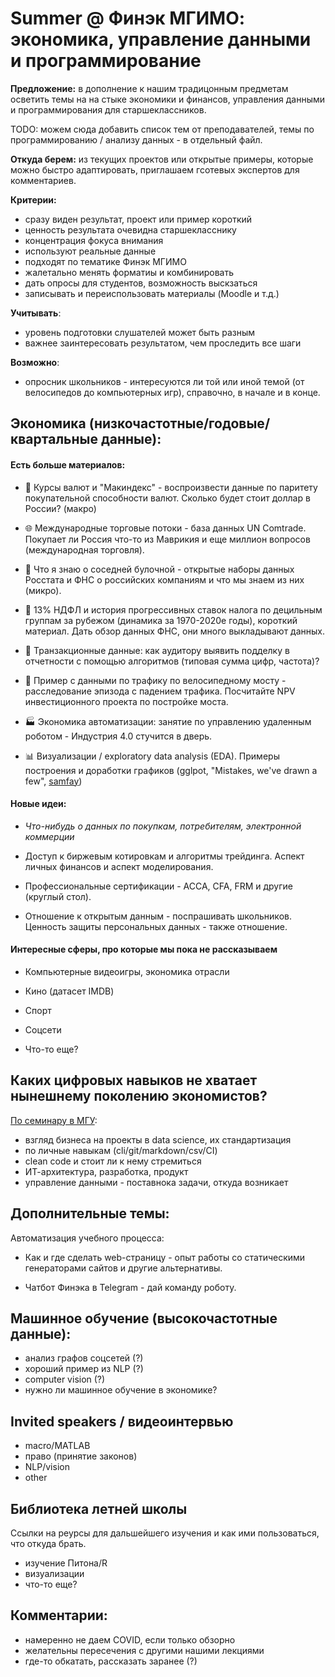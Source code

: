 # Summer @ Финэк МГИМО: экономика, управление данными и программирование

**Предложение:** в дополнение к нашим традицонным предметам осветить темы на 
на стыке экономики и финансов, управления данными и программирования для старшеклассников.

TODO: можем сюда добавить список тем от преподавателей, темы по программированию / анализу данных - в отдельный файл.

**Откуда берем:** из текущих проектов или открытые примеры, которые можно быстро адаптировать, приглашаем гсотевых экспертов для комментариев.

**Критерии:**

- сразу виден результат, проект или пример короткий
- ценность результата очевидна старшекласснику
- концентрация фокуса внимания
- используют реальные данные
- подходят по тематике Финэк МГИМО
- жалетально менять форматиы и комбинировать
- дать опросы для студентов, возможность выскзаться
- записывать и переиспользовать материалы (Moodle и т.д.)

**Учитывать**:

- уровень подготовки слушателей может быть разным
- важнее заинтересовать результатом, чем проследить все шаги

**Возможно**:

- опросник школьников - интересуются ли той или иной темой (от велосипедов до компьютерных игр), справочно, 
в начале и в конце.


## Экономика (низкочастотные/годовые/квартальные данные):

#### Есть больше материалов:

- :hamburger: Курсы валют и "Макиндекс" - воспроизвести данные по паритету покупательной способности валют. Сколько будет стоит доллар в России? (макро)

- :globe_with_meridians: Международные торговые потоки - база данных UN Comtrade. Покупает ли 
  Россия что-то из Маврикия и еще миллион вопросов (международная торговля).

- :cake: Что я знаю о соседней булочной - открытые наборы данных Росстата и ФНС о российских компаниям и что мы знаем из них (микро).

- :sunrise: 13% НДФЛ и история прогрессивных ставок налога по децильным группам за рубежом (динамика за 1970-2020е годы), короткий материал. Дать обзор данных ФНС, они много выкладывают данных.

- :green_book: Транзакционные данные: как аудитору выявить подделку в отчетности с помощью алгоритмов (типовая сумма цифр, частота)?

- :bicyclist: Пример с данными по трафику по велосипедному мосту - расследование эпизода с падением трафика.
  Посчитайте NPV инвестиционного проекта по постройке моста.

- :factory: Экономика автоматизации: занятие по управлению удаленным роботом - Индустрия 4.0 стучится в дверь.

- :bar_chart: Визуализации / exploratory data analysis (EDA). Примеры построения и доработки графиков (gglpot, "Mistakes, we've drawn a few", [samfay](https://twitter.com/kjhealy/status/1268576944016297986))

#### Новые идеи:

- _Что-нибудь о данных по покупкам, потребителям, электронной коммерции_

- Доступ к биржевым котировкам и алгоритмы трейдинга. Аспект личных финансов и аспект моделирования.

- Профессиональные сертификации - ACCA, CFA, FRM и другие (круглый стол).

- Отношение к открытым данным - поспрашивать школьников. Ценность защиты персональных данных - также отношение.


#### Интересные сферы, про которые мы пока не рассказываем

- Компьютерные видеоигры, экономика отрасли

- Кино (датасет IMDB)

- Спорт

- Соцсети 

- Что-то еще?

## Каких цифровых навыков не хватает нынешнему поколению экономистов?

[По семинару в МГУ](https://epogrebnyak.github.io/what-I-missed/):

  - взгляд бизнеса на проекты в data science, их стандартизация
  - по личные навыкам (cli/git/markdown/csv/CI)
  - clean code и стоит ли к нему стремиться
  - ИТ-архитектура, разработка, продукт
  - управление данными - поставнока задачи, откуда возникает

## Дополнительные темы:

Автоматизация учебного процесса:  

- Как и где сделать web-страницу - опыт работы со статическими генераторами сайтов и другие альтернативы.

- Чатбот Финэка в Telegram - дай команду роботу.

## Машинное обучение (высокочастотные данные):

- анализ графов соцсетей (?)
- хороший пример из NLP (?) 
- computer vision (?)
- нужно ли машинное обучение в экономике?

## Invited speakers / видеоинтервью

- macro/MATLAB
- право (принятие законов)
- NLP/vision
- other

## Библиотека летней школы

Cсылки на реурсы для дальшейшего изучения и как ими пользоваться, что откуда брать.

- изучение Питона/R
- визуализации
- что-то еще?

## Комментарии:

- намеренно не даем COVID, если только обзорно
- желательны пересечения с другими нашими лекциями
- где-то обкатать, рассказать заранее (?)


